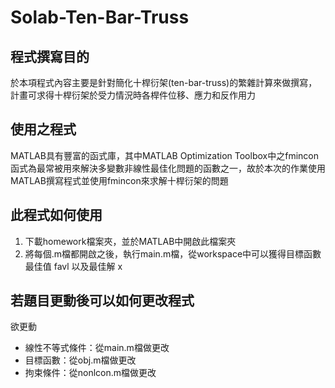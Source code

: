 # Solab-Ten-Bar-Truss


## 程式撰寫目的
於本項程式內容主要是針對簡化十桿衍架(ten-bar-truss)的繁雜計算來做撰寫，計畫可求得十桿衍架於受力情況時各桿件位移、應力和反作用力

## 使用之程式
MATLAB具有豐富的函式庫，其中MATLAB Optimization Toolbox中之fmincon函式為最常被用來解決多變數非線性最佳化問題的函數之一，故於本次的作業使用MATLAB撰寫程式並使用fmincon來求解十桿衍架的問題

## 此程式如何使用
1. 下載homework檔案夾，並於MATLAB中開啟此檔案夾
2. 將每個.m檔都開啟之後，執行main.m檔，從workspace中可以獲得目標函數最佳值 favl 以及最佳解 x

## 若題目更動後可以如何更改程式
欲更動
* 線性不等式條件：從main.m檔做更改
* 目標函數：從obj.m檔做更改
* 拘束條件：從nonlcon.m檔做更改

